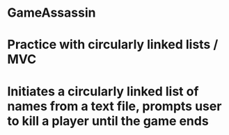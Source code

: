 # GameAssassin
# Practice with circularly linked lists / MVC
# Initiates a circularly linked list of names from a text file, prompts user to kill a player until the game ends